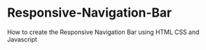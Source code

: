 # Responsive-Navigation-Bar
How to create the Responsive Navigation Bar using HTML CSS and Javascript
